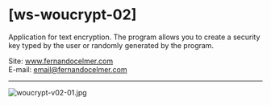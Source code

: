 # [ws-woucrypt-02]

Application for text encryption. The program allows you to create a security key typed by the user or randomly generated by the program.

Site: www.fernandocelmer.com
</br>
E-mail: email@fernandocelmer.com
________________________________
<p>
<img src="https://github.com/FernandoCelmer/ws-woucrypt/blob/master/img/woucrypt-v02-01.jpg?raw=true" alt="woucrypt-v02-01.jpg"/>

